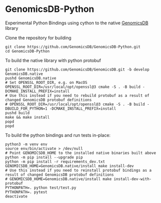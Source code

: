 # GenomicsDB-Python
Experimental Python Bindings using cython to the native [GenomicsDB](https://github.com/GenomicsDB/GenomicsDB) library

Clone the repository for building
```
git clone https://github.com/GenomicsDB/GenomicsDB-Python.git
cd GenomicsDB-Python
```

To build the native library with python protobuf
```
git clone https://github.com/GenomicsDB/GenomicsDB.git -b develop GenomicsDB.native
pushd GenomicsDB.native
# Set OPENSSL_ROOT_DIR, e.g. on MacOS
OPENSSL_ROOT_DIR=/usr/local/opt/openssl@3 cmake -S . -B build -DCMAKE_INSTALL_PREFIX=install
# Use this instead if you need to rebuild protobuf as a result of changed GenomicsDB protobuf definitions
# OPENSSL_ROOT_DIR=/usr/local/opt/openssl@3 cmake -S . -B build -DBUILD_FOR_PYTHON=1 -DCMAKE_INSTALL_PREFIX=install
pushd build
make && make install
popd
popd
```

To build the python bindings and run tests in-place:
```
python3 -m venv env
source env/bin/activate > /dev/null
# Point GENOMICSDB_HOME to the installed native binaries built above
python -m pip install --upgrade pip
python -m pip install -r requirements_dev.txt
GENOMICSDB_HOME=GenomicsDB.native/install make install-dev
# Use this instead if you need to reinstall protobuf bindings as a result of changed GenomicsDB protobuf definitions
# GENOMICSDB_HOME=GenomicsDB.native/install make install-dev-with-protobuf
PYTHONPATH=. python test/test.py
PYTHONPATH=. pytest
deactivate
```

